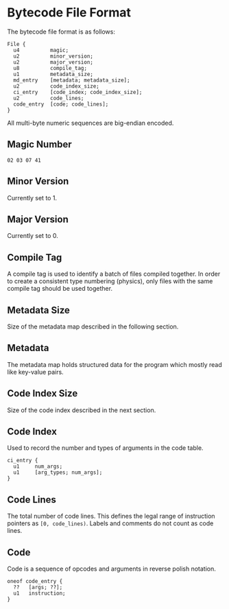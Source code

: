# Bytecode File Format

The bytecode file format is as follows:

```
File {
  u4          magic;
  u2          minor_version;
  u2          major_version;
  u8          compile_tag;
  u1          metadata_size;
  md_entry    [metadata; metadata_size];
  u2          code_index_size;
  ci_entry    [code_index; code_index_size];
  u2          code_lines;
  code_entry  [code; code_lines];
}
```

All multi-byte numeric sequences are big-endian encoded.

## Magic Number

```
02 03 07 41
```

## Minor Version

Currently set to 1.

## Major Version

Currently set to 0.

## Compile Tag

A compile tag is used to identify a batch of files compiled together. In order to create a consistent type numbering (physics), only files with the same compile tag should be used together.

## Metadata Size

Size of the metadata map described in the following section.

## Metadata

The metadata map holds structured data for the program which mostly read like key-value pairs.

## Code Index Size

Size of the code index described in the next section.

## Code Index

Used to record the number and types of arguments in the code table.

```
ci_entry {
  u1     num_args;
  u1     [arg_types; num_args];
}
```

## Code Lines

The total number of code lines. This defines the legal range of instruction pointers as `[0, code_lines)`. Labels and comments do not count as code lines.

## Code

Code is a sequence of opcodes and arguments in reverse polish notation.

```
oneof code_entry {
  ??   [args; ??];
  u1   instruction;
}
```